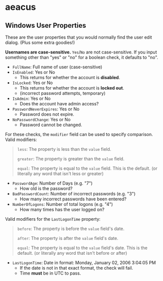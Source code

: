 # aeacus

## Windows User Properties

These are the user properties that you would normally find the user edit dialog. (Plus some extra goodies!)

**Usernames are case-sensitive.** `Yes`/`No` are not case-sensitive. If you input something other than "yes" or "no" for a boolean check, it defaults to "no".

- `FullName`: Full name of user (case-sensitive)
- `IsEnabled`: Yes or No
  - This returns for whether the account is **disabled**.
- `IsLocked`: Yes or No
  - This returns for whether the account is **locked out**.
  - (incorrect password attempts, temporary)
- `IsAdmin`: Yes or No
  - Does the account have admin access?
- `PasswordNeverExpires`: Yes or No
  - Password does not expire.
- `NoPasswordChange`: Yes or No
  - Password cannot be changed.

For these checks, the `modifier` field can be used to specify comparison.
Valid modifiers:
>`less`: The property is less than the `value` field.
>
>`greater`: The property is greater than the `value` field.
>
>`equal`: The property is equal to the `value` field. This is the default. (or literally any word that isn't less or greater)
- `PasswordAge`: Number of Days (e.g. "7")
  - How old is the password?
- `BadPasswordCount`: Number of incorrect passwords (e.g. "3")
  - How many incorrect passwords have been entered?
- `NumberOfLogons`: Number of total logons (e.g. "4")
  - How many times has the user logged on?

Valid modifiers for the `LastLogonTime` property:
> `before`: The property is before the `value` field's date.
>
> `after`: The property is after the `value` field's date.
>
> `equal`: The property is equal to the `value` field's date. This is the default. (or literally any word that isn't before or after)
- `LastLogonTime`: Date in format: Monday, January 02, 2006 3:04:05 PM
    - If the date is not in that exact format, the check will fail.
    - Time **must** be in UTC to pass.

